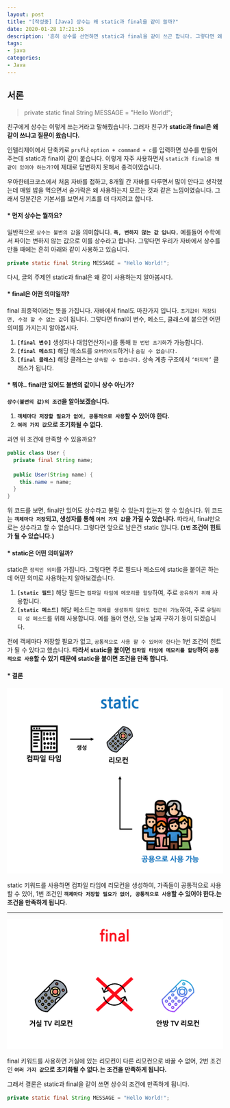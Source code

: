 ```yaml
---
layout: post
title: "[작성중] [Java] 상수는 왜 static과 final을 같이 쓸까?"
date: 2020-01-28 17:21:35
description: '흔히 상수를 선언하면 static과 final을 같이 쓰곤 합니다. 그렇다면 왜 같이 쓰는지 알아보겠습니다.'
tags:
- java
categories:
- Java
---
```


## 서론

> private static final String MESSAGE = "Hello World!";

친구에게 상수는 이렇게 쓰는거라고 말해줬습니다. 그러자 친구가 **static과 final은 왜 같이 쓰냐고 질문이 왔습니다.**

인텔리제이에서 단축키로 `prsf`나 `option + command + c`를 입력하면 상수를 만들어주는데 static과 final이 같이 붙습니다. 이렇게 자주 사용하면서 `static과 final은 왜 같이 있어야 하는가?`에 제대로 답변하지 못해서 충격이였습니다.

우아한테크코스에서 처음 자바를 접하고, 8개월 간 자바를 다루면서 많이 안다고 생각했는데 매일 밥을 먹으면서 숟가락은 왜 사용하는지 모르는 것과 같은 느낌이였습니다. 그래서 당분간은 기본서를 보면서 기초를 더 다지려고 합니다.

#### \* 먼저 상수는 뭘까요?

일반적으로 `상수는 불변의 값`을 의미합니다. **`즉, 변하지 않는 값 입니다.`** 예를들어 수학에서 파이는 변하지 않는 값으로 이를 상수라고 합니다. 그렇다면 우리가 자바에서 상수를 만들 때에는 흔히 아래와 같이 사용하고 있습니다.

```java
private static final String MESSAGE = "Hello World!";
```

다시, 글의 주제인 static과 final은 왜 같이 사용하는지 알아봅시다.

#### \* final은 어떤 의미일까?

final 최종적이라는 뜻을 가집니다. 자바에서 final도 마찬가지 입니다. `초기값이 저장되면, 수정 할 수 없는 값`이 됩니다. 그렇다면 final이 변수, 메소드, 클래스에 붙으면 어떤 의미를 가지는지 알아봅시다.

1. **`[final 변수]`**
생성자나 대입연산자(=)를 통해 `한 번만 초기화`가 가능합니다.
2. **`[final 메소드]`**
해당 메소드를 `오버라이드`하거나 `숨길 수 없습니다.`
3. **`[final 클래스]`**
해당 클래스는 `상속할 수 없습니다.` 상속 계층 구조에서 `‘마지막’` 클래스가 됩니다.

#### \* 뭐야.. final만 있어도 불변의 값이니 상수 아닌가?

**`상수(불변의 값)의 조건`을 알아보겠습니다.**

1. **`객체마다 저장할 필요가 없어, 공통적으로 사용`할 수 있어야 한다.**
2. **`여러 가지 값`으로 초기화될 수 없다.**

과연 위 조건에 만족할 수 있을까요?

```java
public class User {
  private final String name;

  public User(String name) {
    this.name = name;
  }
}
```

위 코드를 보면, final만 있어도 상수라고 불릴 수 있는지 없는지 알 수 있습니다. 위 코드는 **`객체마다 저장`되고, 생성자를 통해 `여러 가지 값`을 가질 수 있습니다.** 따라서, final만으로는 상수라고 할 수 없습니다. 그렇다면 앞으로 남은건 static 입니다. **(`1번` 조건이 힌트가 될 수 있습니다.)**

#### \* static은 어떤 의미일까?

static은 `정적인 의미`를 가집니다. 그렇다면 주로 필드나 메소드에 static을 붙이곤 하는데 어떤 의미로 사용하는지 알아보겠습니다.

1. **`[static 필드]`**
해당 필드는 `컴파일 타임에 메모리를 할당`하여, 주로 `공유하기 위해` 사용합니다.
2. **`[static 메소드]`**
해당 메소드는 `객체를 생성하지 않아도 접근이 가능`하여, 주로 `유틸리티 성 메소드`를 위해 사용합니다. 예를 들어 연산, 오늘 날짜 구하기 등이 되겠습니다.

전에 객체마다 저장할 필요가 없고, `공통적으로 사용 할 수 있어야 한다`는 1번 조건이 힌트가 될 수 있다고 했습니다. **따라서 static을 붙이면 `컴파일 타임에 메모리를 할당`하여 `공통적으로 사용`할 수 있기 때문에 static을 붙이면 조건을 만족 합니다.**

#### \* 결론

![static](/assets/img/static&final/static.png)

static 키워드를 사용하면 컴파일 타임에 리모컨을 생성하여, 가족들이 공통적으로 사용할 수 있어, 1번 조건인 **`객체마다 저장할 필요가 없어, 공통적으로 사용`할 수 있어야 한다.는 조건을 만족하게 됩니다.**

---

![final](/assets/img/static&final/final.png)

final 키워드를 사용하면 거실에 있는 리모컨이 다른 리모컨으로 바꿀 수 없어, 2번 조건인 **`여러 가지 값`으로 초기화될 수 없다.는 조건을 만족하게 됩니다.**

그래서 결론은 static과 final을 같이 쓰면 상수의 조건에 만족하게 됩니다.

```java
private static final String MESSAGE = "Hello World!";
```
